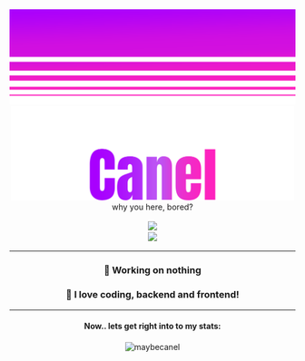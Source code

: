 <div align="center">
    <img src="https://github.com/maybecanel/canel.cloud/blob/main/images/header.png?raw=true" width="850">
    <br>
    <img src="https://github.com/maybecanel/canel.cloud/blob/main/images/title.png?raw=true" width="500">
    <br>
    <span>why you here, bored?</span>
    <br>
    <br>
    <img src="https://komarev.com/ghpvc/?username=your-github-username&color=red">
    <br>
    <img src="https://skillicons.dev/icons?i=html,js,css,cs,lua,java">
    <hr>
    <h3>💼 Working on nothing</h3>
    <h3>👀 I love coding, backend and frontend!</h3>
    <hr>
    <h4>Now.. lets get right into to my stats:</h4>
    <img align="center" src="https://github-readme-stats.vercel.app/api?username=maybecanel&show_icons=true&locale=en&theme=dark" alt="maybecanel" />
</div>
